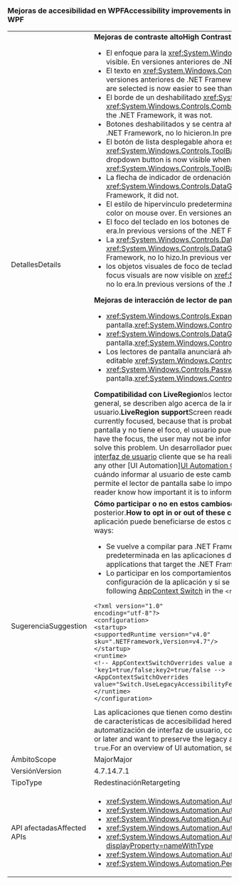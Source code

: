 ### <a name="accessibility-improvements-in-wpf"></a><span data-ttu-id="94b48-101">Mejoras de accesibilidad en WPF</span><span class="sxs-lookup"><span data-stu-id="94b48-101">Accessibility improvements in WPF</span></span>

|   |   |
|---|---|
|<span data-ttu-id="94b48-102">Detalles</span><span class="sxs-lookup"><span data-stu-id="94b48-102">Details</span></span>|<span data-ttu-id="94b48-103"><strong>Mejoras de contraste alto</strong></span><span class="sxs-lookup"><span data-stu-id="94b48-103"><strong>High Contrast improvements</strong></span></span><ul><li><span data-ttu-id="94b48-104">El enfoque para la <xref:System.Windows.Controls.Expander> control ahora está visible.</span><span class="sxs-lookup"><span data-stu-id="94b48-104">The focus for the <xref:System.Windows.Controls.Expander> control is now visible.</span></span> <span data-ttu-id="94b48-105">En versiones anteriores de .NET Framework, no lo era.</span><span class="sxs-lookup"><span data-stu-id="94b48-105">In previous versions of the .NET Framework, it was not.</span></span></li><li><span data-ttu-id="94b48-106">El texto en <xref:System.Windows.Controls.CheckBox> y <xref:System.Windows.Controls.RadioButton> controles cuando se seleccionan ahora es más fácil ver que en versiones anteriores de .NET Framework.</span><span class="sxs-lookup"><span data-stu-id="94b48-106">The text in <xref:System.Windows.Controls.CheckBox> and <xref:System.Windows.Controls.RadioButton> controls when they are selected is now easier to see than in previous .NET Framework versions.</span></span></li><li><span data-ttu-id="94b48-107">El borde de un deshabilitado <xref:System.Windows.Controls.ComboBox> ahora tiene el mismo color que el texto deshabilitado.</span><span class="sxs-lookup"><span data-stu-id="94b48-107">The border of a disabled <xref:System.Windows.Controls.ComboBox> is now the same color as the disabled text.</span></span> <span data-ttu-id="94b48-108">En versiones anteriores de .NET Framework, no lo era.</span><span class="sxs-lookup"><span data-stu-id="94b48-108">In previous versions of the .NET Framework, it was not.</span></span></li><li><span data-ttu-id="94b48-109">Botones deshabilitados y se centra ahora usen el color del tema correcto.</span><span class="sxs-lookup"><span data-stu-id="94b48-109">Disabled and focused buttons now use the correct theme color.</span></span> <span data-ttu-id="94b48-110">En versiones anteriores de .NET Framework, no lo hicieron.</span><span class="sxs-lookup"><span data-stu-id="94b48-110">In previous versions of the .NET Framework, they did not.</span></span></li><li><span data-ttu-id="94b48-111">El botón de lista desplegable ahora está visible cuando una <xref:System.Windows.Controls.ComboBox> estilo del control se establece en <xref:System.Windows.Controls.ToolBar.ComboBoxStyleKey?displayProperty=nameWithType>, en las versiones anteriores de .NET Framework, no lo era.</span><span class="sxs-lookup"><span data-stu-id="94b48-111">The dropdown button is now visible when a <xref:System.Windows.Controls.ComboBox> control's style is set to <xref:System.Windows.Controls.ToolBar.ComboBoxStyleKey?displayProperty=nameWithType>, In previous versions of the .NET Framework, it was not.</span></span></li><li><span data-ttu-id="94b48-112">La flecha de indicador de ordenación en una <xref:System.Windows.Controls.DataGrid> control ahora usa los colores del tema.</span><span class="sxs-lookup"><span data-stu-id="94b48-112">The sort indicator arrow in a <xref:System.Windows.Controls.DataGrid> control now uses theme colors.</span></span> <span data-ttu-id="94b48-113">En versiones anteriores de .NET Framework, no lo hizo.</span><span class="sxs-lookup"><span data-stu-id="94b48-113">In previous versions of the .NET Framework, it did not.</span></span></li><li><span data-ttu-id="94b48-114">El estilo de hipervínculo predeterminado cambia ahora el color del tema correcto en el mouse (ratón).</span><span class="sxs-lookup"><span data-stu-id="94b48-114">The default hyperlink style now changes to the correct theme color on mouse over.</span></span> <span data-ttu-id="94b48-115">En versiones anteriores de .NET Framework, no lo hizo.</span><span class="sxs-lookup"><span data-stu-id="94b48-115">In previous versions of the .NET Framework, it did not.</span></span></li><li><span data-ttu-id="94b48-116">El foco del teclado en los botones de radio estará visible.</span><span class="sxs-lookup"><span data-stu-id="94b48-116">The Keyboard focus on radio buttons is now visible.</span></span> <span data-ttu-id="94b48-117">En versiones anteriores de .NET Framework, no lo era.</span><span class="sxs-lookup"><span data-stu-id="94b48-117">In previous versions of the .NET Framework, it was not.</span></span></li><li><span data-ttu-id="94b48-118">La <xref:System.Windows.Controls.DataGrid> columna de casilla de verificación del control ahora usa los colores esperados para comentarios de foco de teclado.</span><span class="sxs-lookup"><span data-stu-id="94b48-118">The <xref:System.Windows.Controls.DataGrid> control's checkbox column now uses the expected colors for keyboard focus feedback.</span></span> <span data-ttu-id="94b48-119">En versiones anteriores de .NET Framework, no lo hizo.</span><span class="sxs-lookup"><span data-stu-id="94b48-119">In previous versions of the .NET Framework, it did not.</span></span></li><li><span data-ttu-id="94b48-120">los objetos visuales de foco de teclado están ahora visibles en <xref:System.Windows.Controls.ComboBox> y <xref:System.Windows.Controls.ListBox>.</span><span class="sxs-lookup"><span data-stu-id="94b48-120">the Keyboard focus visuals are now visible on <xref:System.Windows.Controls.ComboBox> and <xref:System.Windows.Controls.ListBox>.</span></span> <span data-ttu-id="94b48-121">En versiones anteriores de .NET Framework, no lo era.</span><span class="sxs-lookup"><span data-stu-id="94b48-121">In previous versions of the .NET Framework, it was not.</span></span></li></ul><span data-ttu-id="94b48-122"><strong>Mejoras de interacción de lector de pantalla</strong></span><span class="sxs-lookup"><span data-stu-id="94b48-122"><strong>Screen reader interaction improvements</strong></span></span><ul><li><span data-ttu-id="94b48-123"><xref:System.Windows.Controls.Expander> controles ahora se anuncian correctamente como grupos (expandir o contraer) por los lectores de pantalla.</span><span class="sxs-lookup"><span data-stu-id="94b48-123"><xref:System.Windows.Controls.Expander> controls are now correctly announced as groups (expand/collapse) by screen readers.</span></span></li><li><span data-ttu-id="94b48-124"><xref:System.Windows.Controls.DataGridCell> controles ahora se anuncian correctamente como celda de cuadrícula de datos (localizada) por los lectores de pantalla.</span><span class="sxs-lookup"><span data-stu-id="94b48-124"><xref:System.Windows.Controls.DataGridCell> controls are now correctly announced as data grid cell (localized) by screen readers.</span></span></li><li><span data-ttu-id="94b48-125">Los lectores de pantalla anunciará ahora el nombre de un editable <xref:System.Windows.Controls.ComboBox>.</span><span class="sxs-lookup"><span data-stu-id="94b48-125">Screen readers will now announce the name of an editable <xref:System.Windows.Controls.ComboBox>.</span></span></li><li><span data-ttu-id="94b48-126"><xref:System.Windows.Controls.PasswordBox> controles ya no se anuncian como con &quot;no hay ningún elemento en la vista&quot; por los lectores de pantalla.</span><span class="sxs-lookup"><span data-stu-id="94b48-126"><xref:System.Windows.Controls.PasswordBox> controls are no longer announced as &quot;no item in view&quot; by screen readers.</span></span></li></ul><span data-ttu-id="94b48-127"><strong>Compatibilidad con LiveRegion</strong>los lectores de pantalla como Narrador ayuda a los usuarios saber el contenido de la interfaz de usuario de una aplicación, por lo general, se describen algo acerca de la interfaz de usuario que actualmente se centra, ya que probablemente sea el elemento de gran interés para el usuario.</span><span class="sxs-lookup"><span data-stu-id="94b48-127"><strong>LiveRegion support</strong>Screen readers such as Narrator help people know the UI contents of an application, usually by describing something about the UI that's currently focused, because that is probably the element of most interest to the user.</span></span> <span data-ttu-id="94b48-128">Sin embargo, si un elemento de interfaz de usuario cambia en algún lugar de la pantalla y no tiene el foco, el usuario puede ser informado y perder información importante.</span><span class="sxs-lookup"><span data-stu-id="94b48-128">However, if a UI element changes somewhere in the screen and it does not have the focus, the user may not be informed and miss important information.</span></span> <span data-ttu-id="94b48-129">LiveRegions están diseñadas para solucionar este problema.</span><span class="sxs-lookup"><span data-stu-id="94b48-129">LiveRegions are meant to solve this problem.</span></span> <span data-ttu-id="94b48-130">Un desarrollador puede utilizar para informar al lector de pantalla o cualquier otro [UI Automation][información general sobre la automatización de interfaz de usuario](~/docs/framework/ui-automation/ui-automation-overview.md) cliente que se ha realizado un cambio importante para un elemento de interfaz de usuario.</span><span class="sxs-lookup"><span data-stu-id="94b48-130">A developer can use them to inform the screen reader or any other [UI Automation][UI Automation Overview](~/docs/framework/ui-automation/ui-automation-overview.md) client that an important change has been made to a UI element.</span></span> <span data-ttu-id="94b48-131">Luego el lector de pantalla puede decidir cómo y cuándo informar al usuario de este cambio.</span><span class="sxs-lookup"><span data-stu-id="94b48-131">The screen reader can then decide how and when to inform the user of this change.</span></span> <span data-ttu-id="94b48-132">La propiedad LiveSetting también permite el lector de pantalla sabe lo importante es informar al usuario de los cambios realizados en la interfaz de usuario.</span><span class="sxs-lookup"><span data-stu-id="94b48-132">The LiveSetting property also lets the screen reader know how important it is to inform the user of the change made to the UI.</span></span>|
|<span data-ttu-id="94b48-133">Sugerencia</span><span class="sxs-lookup"><span data-stu-id="94b48-133">Suggestion</span></span>|<span data-ttu-id="94b48-134"><strong>Cómo participar o no en estos cambios</strong>en orden de la aplicación para beneficiarse de estos cambios, se debe ejecutar en .NET Framework 4.7.1 o una versión posterior.</span><span class="sxs-lookup"><span data-stu-id="94b48-134"><strong>How to opt in or out of these changes</strong>In order for the application to benefit from these changes, it must run on the .NET Framework 4.7.1 or later.</span></span> <span data-ttu-id="94b48-135">La aplicación puede beneficiarse de estos cambios en cualquiera de las maneras siguientes:</span><span class="sxs-lookup"><span data-stu-id="94b48-135">The application can benefit from these changes in either of the following ways:</span></span><ul><li><span data-ttu-id="94b48-136">Se vuelve a compilar para .NET Framework 4.7.1.</span><span class="sxs-lookup"><span data-stu-id="94b48-136">It is recompiled to target the .NET Framework 4.7.1.</span></span> <span data-ttu-id="94b48-137">Estos cambios de accesibilidad están habilitados de forma predeterminada en las aplicaciones de WPF que tienen como destino .NET Framework 4.7.1 o posterior.</span><span class="sxs-lookup"><span data-stu-id="94b48-137">These accessibility changes are enabled by default on WPF applications that target the .NET Framework 4.7.1 or later.</span></span></li><li><span data-ttu-id="94b48-138">Lo participar en los comportamientos de accesibilidad heredado agregando las siguientes [AppContext conmutador](~/docs/framework/configure-apps/file-schema/runtime/appcontextswitchoverrides-element.md) en la <code>&lt;runtime&gt;</code> sección del archivo de configuración de la aplicación y si se establece en false, como se muestra en el ejemplo siguiente.</span><span class="sxs-lookup"><span data-stu-id="94b48-138">It opts out of the legacy accessibility behaviors by adding the following [AppContext Switch](~/docs/framework/configure-apps/file-schema/runtime/appcontextswitchoverrides-element.md) in the <code>&lt;runtime&gt;</code> section of the app config file and setting it to false, as the following example shows.</span></span></li></ul><pre><code>&lt;?xml version=&quot;1.0&quot; encoding=&quot;utf-8&quot;?&gt;&#13;&#10;&lt;configuration&gt;&#13;&#10;&lt;startup&gt;&#13;&#10;&lt;supportedRuntime version=&quot;v4.0&quot; sku=&quot;.NETFramework,Version=v4.7&quot;/&gt;&#13;&#10;&lt;/startup&gt;&#13;&#10;&lt;runtime&gt;&#13;&#10;&lt;!-- AppContextSwitchOverrides value attribute is in the form of &#39;key1=true/false;key2=true/false  --&gt;&#13;&#10;&lt;AppContextSwitchOverrides value=&quot;Switch.UseLegacyAccessibilityFeatures=false&quot; /&gt;&#13;&#10;&lt;/runtime&gt;&#13;&#10;&lt;/configuration&gt;&#13;&#10;</code></pre><span data-ttu-id="94b48-139">Las aplicaciones que tienen como destino .NET Framework 4.7.1 o posterior y desea conservar heredado comportamiento de accesibilidad puede participar en el uso de características de accesibilidad heredado estableciendo explícitamente este modificador AppContext en <code>true</code>. Para obtener información general de la automatización de interfaz de usuario, consulte la [información general sobre la automatización de interfaz de usuario](~/docs/framework/ui-automation/ui-automation-overview.md).</span><span class="sxs-lookup"><span data-stu-id="94b48-139">Applications that target the .NET Framework 4.7.1 or later and want to preserve the legacy accessibility behavior can opt in to the use of legacy accessibility features by explicitly setting this AppContext switch to <code>true</code>.For an overview of UI automation, see the [UI Automation Overview](~/docs/framework/ui-automation/ui-automation-overview.md).</span></span>|
|<span data-ttu-id="94b48-140">Ámbito</span><span class="sxs-lookup"><span data-stu-id="94b48-140">Scope</span></span>|<span data-ttu-id="94b48-141">Major</span><span class="sxs-lookup"><span data-stu-id="94b48-141">Major</span></span>|
|<span data-ttu-id="94b48-142">Versión</span><span class="sxs-lookup"><span data-stu-id="94b48-142">Version</span></span>|<span data-ttu-id="94b48-143">4.7.1</span><span class="sxs-lookup"><span data-stu-id="94b48-143">4.7.1</span></span>|
|<span data-ttu-id="94b48-144">Tipo</span><span class="sxs-lookup"><span data-stu-id="94b48-144">Type</span></span>|<span data-ttu-id="94b48-145">Redestinación</span><span class="sxs-lookup"><span data-stu-id="94b48-145">Retargeting</span></span>|
|<span data-ttu-id="94b48-146">API afectadas</span><span class="sxs-lookup"><span data-stu-id="94b48-146">Affected APIs</span></span>|<ul><li><xref:System.Windows.Automation.AutomationElementIdentifiers.LiveSettingProperty?displayProperty=nameWithType></li><li><xref:System.Windows.Automation.AutomationElementIdentifiers.LiveRegionChangedEvent?displayProperty=nameWithType></li><li><xref:System.Windows.Automation.AutomationLiveSetting?displayProperty=nameWithType></li><li><xref:System.Windows.Automation.AutomationProperties.LiveSettingProperty?displayProperty=nameWithType></li><li><xref:System.Windows.Automation.AutomationProperties.SetLiveSetting(System.Windows.DependencyObject,System.Windows.Automation.AutomationLiveSetting)?displayProperty=nameWithType></li><li><xref:System.Windows.Automation.AutomationProperties.GetLiveSetting(System.Windows.DependencyObject)?displayProperty=nameWithType></li><li><xref:System.Windows.Automation.Peers.AutomationPeer.GetLiveSettingCore?displayProperty=nameWithType></li></ul>|

